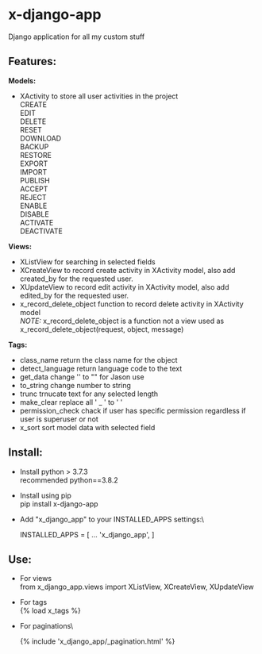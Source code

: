 # x-django-app

Django application for all my custom stuff

## Features:

**Models:**

- XActivity to store all user activities in the project\
  CREATE\
  EDIT\
  DELETE\
  RESET\
  DOWNLOAD\
  BACKUP\
  RESTORE\
  EXPORT\
  IMPORT\
  PUBLISH\
  ACCEPT\
  REJECT\
  ENABLE\
  DISABLE\
  ACTIVATE\
  DEACTIVATE


**Views:**

- XListView for searching in selected fields
- XCreateView to record create activity in XActivity model, also add created_by for the requested user.
- XUpdateView to record edit activity in XActivity model, also add edited_by for the requested user.
- x_record_delete_object function to record delete activity in XActivity model\
*NOTE:* x_record_delete_object is a function not a view used as\
x_record_delete_object(request, object, message)

**Tags:**

- class_name return the class name for the object
- detect_language return language code to the text
- get_data change '' to "" for Jason use
- to_string change number to string
- trunc trnucate text for any selected length
- make_clear replace all ' _ ' to ' '
- permission_check chack if user has specific permission regardless if user is superuser or not
- x_sort sort model data with selected field



## Install:

* Install python > 3.7.3\
recommended python==3.8.2

* Install using pip\
pip install x-django-app

* Add "x_django_app" to your INSTALLED_APPS settings:\

    INSTALLED_APPS = [
        ...
        'x_django_app',
    ]


## Use:

* For views\
    from x_django_app.views import XListView, XCreateView, XUpdateView

* For tags\
  {% load x_tags %}

* For paginations\

  {% include 'x_django_app/_pagination.html' %}
